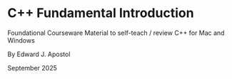 # C++ Fundamental Introduction

Foundational Courseware Material to self-teach / review C++ for Mac and Windows

By Edward J. Apostol

September 2025
